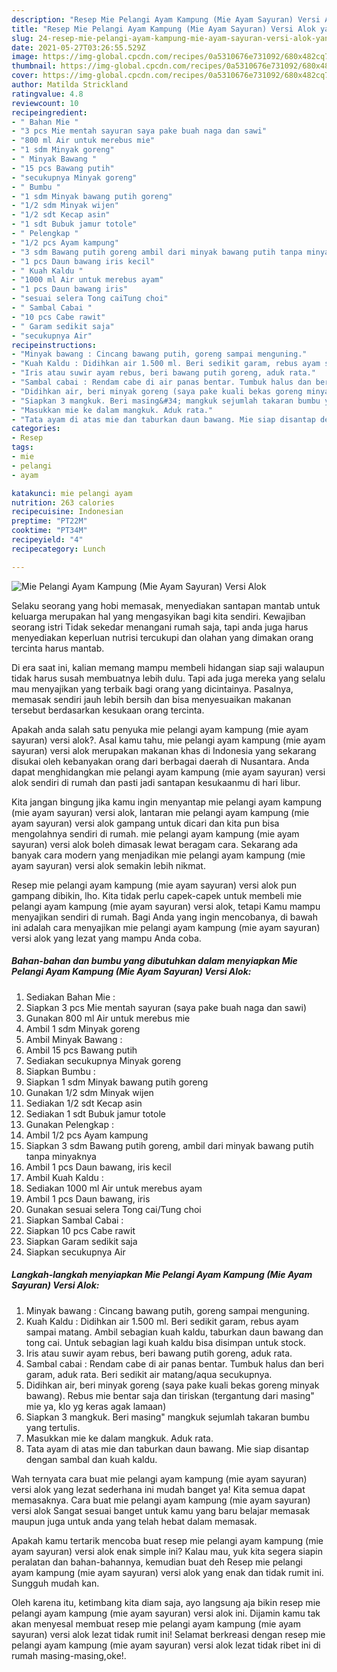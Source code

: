 ```yaml
---
description: "Resep Mie Pelangi Ayam Kampung (Mie Ayam Sayuran) Versi Alok yang enak Untuk Jualan"
title: "Resep Mie Pelangi Ayam Kampung (Mie Ayam Sayuran) Versi Alok yang enak Untuk Jualan"
slug: 24-resep-mie-pelangi-ayam-kampung-mie-ayam-sayuran-versi-alok-yang-enak-untuk-jualan
date: 2021-05-27T03:26:55.529Z
image: https://img-global.cpcdn.com/recipes/0a5310676e731092/680x482cq70/mie-pelangi-ayam-kampung-mie-ayam-sayuran-versi-alok-foto-resep-utama.jpg
thumbnail: https://img-global.cpcdn.com/recipes/0a5310676e731092/680x482cq70/mie-pelangi-ayam-kampung-mie-ayam-sayuran-versi-alok-foto-resep-utama.jpg
cover: https://img-global.cpcdn.com/recipes/0a5310676e731092/680x482cq70/mie-pelangi-ayam-kampung-mie-ayam-sayuran-versi-alok-foto-resep-utama.jpg
author: Matilda Strickland
ratingvalue: 4.8
reviewcount: 10
recipeingredient:
- " Bahan Mie "
- "3 pcs Mie mentah sayuran saya pake buah naga dan sawi"
- "800 ml Air untuk merebus mie"
- "1 sdm Minyak goreng"
- " Minyak Bawang "
- "15 pcs Bawang putih"
- "secukupnya Minyak goreng"
- " Bumbu "
- "1 sdm Minyak bawang putih goreng"
- "1/2 sdm Minyak wijen"
- "1/2 sdt Kecap asin"
- "1 sdt Bubuk jamur totole"
- " Pelengkap "
- "1/2 pcs Ayam kampung"
- "3 sdm Bawang putih goreng ambil dari minyak bawang putih tanpa minyaknya"
- "1 pcs Daun bawang iris kecil"
- " Kuah Kaldu "
- "1000 ml Air untuk merebus ayam"
- "1 pcs Daun bawang iris"
- "sesuai selera Tong caiTung choi"
- " Sambal Cabai "
- "10 pcs Cabe rawit"
- " Garam sedikit saja"
- "secukupnya Air"
recipeinstructions:
- "Minyak bawang : Cincang bawang putih, goreng sampai menguning."
- "Kuah Kaldu : Didihkan air 1.500 ml. Beri sedikit garam, rebus ayam sampai matang. Ambil sebagian kuah kaldu, taburkan daun bawang dan tong cai. Untuk sebagian lagi kuah kaldu bisa disimpan untuk stock."
- "Iris atau suwir ayam rebus, beri bawang putih goreng, aduk rata."
- "Sambal cabai : Rendam cabe di air panas bentar. Tumbuk halus dan beri garam, aduk rata. Beri sedikit air matang/aqua secukupnya."
- "Didihkan air, beri minyak goreng (saya pake kuali bekas goreng minyak bawang). Rebus mie bentar saja dan tiriskan (tergantung dari masing&#34; mie ya, klo yg keras agak lamaan)"
- "Siapkan 3 mangkuk. Beri masing&#34; mangkuk sejumlah takaran bumbu yang tertulis."
- "Masukkan mie ke dalam mangkuk. Aduk rata."
- "Tata ayam di atas mie dan taburkan daun bawang. Mie siap disantap dengan sambal dan kuah kaldu."
categories:
- Resep
tags:
- mie
- pelangi
- ayam

katakunci: mie pelangi ayam 
nutrition: 263 calories
recipecuisine: Indonesian
preptime: "PT22M"
cooktime: "PT34M"
recipeyield: "4"
recipecategory: Lunch

---
```



![Mie Pelangi Ayam Kampung (Mie Ayam Sayuran) Versi Alok](https://img-global.cpcdn.com/recipes/0a5310676e731092/680x482cq70/mie-pelangi-ayam-kampung-mie-ayam-sayuran-versi-alok-foto-resep-utama.jpg)

Selaku seorang yang hobi memasak, menyediakan santapan mantab untuk keluarga merupakan hal yang mengasyikan bagi kita sendiri. Kewajiban seorang istri Tidak sekedar menangani rumah saja, tapi anda juga harus menyediakan keperluan nutrisi tercukupi dan olahan yang dimakan orang tercinta harus mantab.

Di era  saat ini, kalian memang mampu membeli hidangan siap saji walaupun tidak harus susah membuatnya lebih dulu. Tapi ada juga mereka yang selalu mau menyajikan yang terbaik bagi orang yang dicintainya. Pasalnya, memasak sendiri jauh lebih bersih dan bisa menyesuaikan makanan tersebut berdasarkan kesukaan orang tercinta. 



Apakah anda salah satu penyuka mie pelangi ayam kampung (mie ayam sayuran) versi alok?. Asal kamu tahu, mie pelangi ayam kampung (mie ayam sayuran) versi alok merupakan makanan khas di Indonesia yang sekarang disukai oleh kebanyakan orang dari berbagai daerah di Nusantara. Anda dapat menghidangkan mie pelangi ayam kampung (mie ayam sayuran) versi alok sendiri di rumah dan pasti jadi santapan kesukaanmu di hari libur.

Kita jangan bingung jika kamu ingin menyantap mie pelangi ayam kampung (mie ayam sayuran) versi alok, lantaran mie pelangi ayam kampung (mie ayam sayuran) versi alok gampang untuk dicari dan kita pun bisa mengolahnya sendiri di rumah. mie pelangi ayam kampung (mie ayam sayuran) versi alok boleh dimasak lewat beragam cara. Sekarang ada banyak cara modern yang menjadikan mie pelangi ayam kampung (mie ayam sayuran) versi alok semakin lebih nikmat.

Resep mie pelangi ayam kampung (mie ayam sayuran) versi alok pun gampang dibikin, lho. Kita tidak perlu capek-capek untuk membeli mie pelangi ayam kampung (mie ayam sayuran) versi alok, tetapi Kamu mampu menyajikan sendiri di rumah. Bagi Anda yang ingin mencobanya, di bawah ini adalah cara menyajikan mie pelangi ayam kampung (mie ayam sayuran) versi alok yang lezat yang mampu Anda coba.

<!--inarticleads1-->

##### Bahan-bahan dan bumbu yang dibutuhkan dalam menyiapkan Mie Pelangi Ayam Kampung (Mie Ayam Sayuran) Versi Alok:

1. Sediakan  Bahan Mie :
1. Siapkan 3 pcs Mie mentah sayuran (saya pake buah naga dan sawi)
1. Gunakan 800 ml Air untuk merebus mie
1. Ambil 1 sdm Minyak goreng
1. Ambil  Minyak Bawang :
1. Ambil 15 pcs Bawang putih
1. Sediakan secukupnya Minyak goreng
1. Siapkan  Bumbu :
1. Siapkan 1 sdm Minyak bawang putih goreng
1. Gunakan 1/2 sdm Minyak wijen
1. Sediakan 1/2 sdt Kecap asin
1. Sediakan 1 sdt Bubuk jamur totole
1. Gunakan  Pelengkap :
1. Ambil 1/2 pcs Ayam kampung
1. Siapkan 3 sdm Bawang putih goreng, ambil dari minyak bawang putih tanpa minyaknya
1. Ambil 1 pcs Daun bawang, iris kecil
1. Ambil  Kuah Kaldu :
1. Sediakan 1000 ml Air untuk merebus ayam
1. Ambil 1 pcs Daun bawang, iris
1. Gunakan sesuai selera Tong cai/Tung choi
1. Siapkan  Sambal Cabai :
1. Siapkan 10 pcs Cabe rawit
1. Siapkan  Garam sedikit saja
1. Siapkan secukupnya Air




<!--inarticleads2-->

##### Langkah-langkah menyiapkan Mie Pelangi Ayam Kampung (Mie Ayam Sayuran) Versi Alok:

1. Minyak bawang : Cincang bawang putih, goreng sampai menguning.
1. Kuah Kaldu : Didihkan air 1.500 ml. Beri sedikit garam, rebus ayam sampai matang. Ambil sebagian kuah kaldu, taburkan daun bawang dan tong cai. Untuk sebagian lagi kuah kaldu bisa disimpan untuk stock.
1. Iris atau suwir ayam rebus, beri bawang putih goreng, aduk rata.
1. Sambal cabai : Rendam cabe di air panas bentar. Tumbuk halus dan beri garam, aduk rata. Beri sedikit air matang/aqua secukupnya.
1. Didihkan air, beri minyak goreng (saya pake kuali bekas goreng minyak bawang). Rebus mie bentar saja dan tiriskan (tergantung dari masing&#34; mie ya, klo yg keras agak lamaan)
1. Siapkan 3 mangkuk. Beri masing&#34; mangkuk sejumlah takaran bumbu yang tertulis.
1. Masukkan mie ke dalam mangkuk. Aduk rata.
1. Tata ayam di atas mie dan taburkan daun bawang. Mie siap disantap dengan sambal dan kuah kaldu.




Wah ternyata cara buat mie pelangi ayam kampung (mie ayam sayuran) versi alok yang lezat sederhana ini mudah banget ya! Kita semua dapat memasaknya. Cara buat mie pelangi ayam kampung (mie ayam sayuran) versi alok Sangat sesuai banget untuk kamu yang baru belajar memasak maupun juga untuk anda yang telah hebat dalam memasak.

Apakah kamu tertarik mencoba buat resep mie pelangi ayam kampung (mie ayam sayuran) versi alok enak simple ini? Kalau mau, yuk kita segera siapin peralatan dan bahan-bahannya, kemudian buat deh Resep mie pelangi ayam kampung (mie ayam sayuran) versi alok yang enak dan tidak rumit ini. Sungguh mudah kan. 

Oleh karena itu, ketimbang kita diam saja, ayo langsung aja bikin resep mie pelangi ayam kampung (mie ayam sayuran) versi alok ini. Dijamin kamu tak akan menyesal membuat resep mie pelangi ayam kampung (mie ayam sayuran) versi alok lezat tidak rumit ini! Selamat berkreasi dengan resep mie pelangi ayam kampung (mie ayam sayuran) versi alok lezat tidak ribet ini di rumah masing-masing,oke!.

